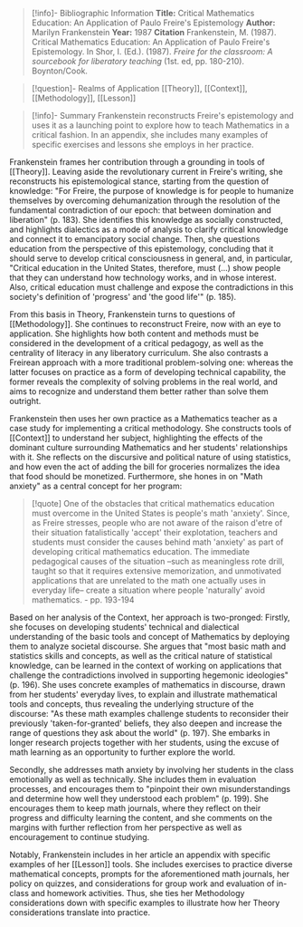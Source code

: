 >[!info]- Bibliographic Information
>**Title:** Critical Mathematics Education: An Application of Paulo Freire's Epistemology
>**Author:** Marilyn Frankenstein
>**Year:** 1987
>**Citation**
>Frankenstein, M. (1987). Critical Mathematics Education: An Application of Paulo Freire's Epistemology. In Shor, I. (Ed.). (1987). *Freire for the classroom: A sourcebook for liberatory teaching* (1st. ed, pp. 180-210). Boynton/Cook.

>[!question]- Realms of Application
>[[Theory]], [[Context]], [[Methodology]], [[Lesson]]

>[!info]- Summary
>Frankenstein reconstructs Freire's epistemology and uses it as a launching point to explore how to teach Mathematics in a critical fashion. In an appendix, she includes many examples of specific exercises and lessons she employs in her practice.

Frankenstein frames her contribution through a grounding in tools of [[Theory]]. Leaving aside the revolutionary current in Freire's writing, she reconstructs his epistemological stance, starting from the question of knowledge: "For Freire, the purpose of knowledge is for people to humanize themselves by overcoming dehumanization through the resolution of the fundamental contradiction of our epoch: that between domination and liberation" (p. 183). She identifies this knowledge as socially constructed, and highlights dialectics as a mode of analysis to clarify critical knowledge and connect it to emancipatory social change. Then, she questions education from the perspective of this epistemology, concluding that it should serve to develop critical consciousness in general, and, in particular, "Critical education in the United States, therefore, must (...) show people that they can understand how technology works, and in whose interest. Also, critical education must challenge and expose the contradictions in this society's definition of 'progress' and 'the good life'" (p. 185).

From this basis in Theory, Frankenstein turns to questions of [[Methodology]]. She continues to reconstruct Freire, now with an eye to application. She highlights how both content and methods must be considered in the development of a critical pedagogy, as well as the centrality of literacy in any liberatory curriculum. She also contrasts a Freirean approach with a more traditional problem-solving one: whereas the latter focuses on practice as a form of developing technical capability, the former reveals the complexity of solving problems in the real world, and aims to recognize and understand them better rather than solve them outright.

Frankenstein then uses her own practice as a Mathematics teacher as a case study for implementing a critical methodology. She constructs tools of [[Context]] to understand her subject, highlighting the effects of the dominant culture surrounding Mathematics and her students' relationships with it.  She reflects on the discursive and political nature of using statistics, and how even the act of adding the bill for groceries normalizes the idea that food should be monetized. Furthermore, she hones in on "Math anxiety" as a central concept for her program:

>[!quote]
>One of the obstacles that critical mathematics education must overcome in the United States is people's math 'anxiety'. Since, as Freire stresses, people who are not aware of the raison d'etre of their situation fatalistically 'accept' their explotation, teachers and students must consider the causes behind math 'anxiety' as part of developing critical mathematics education. The immediate pedagogical causes of the situation –such as meaningless rote drill, taught so that it requires extensive memorization, and unmotivated applications that are unrelated to the math one actually uses in everyday life– create a situation where people 'naturally' avoid mathematics.
>\- pp. 193-194

Based on her analysis of the Context, her approach is two-pronged: Firstly, she focuses on developing students' technical and dialectical understanding of the basic tools and concept of Mathematics by deploying them to analyze societal discourse. She argues that "most basic math and statistics skills and concepts, as well as the critical nature of statistical knowledge, can be learned in the context of working on applications that challenge the contradictions involved in supporting hegemonic ideologies" (p. 196). She uses concrete examples of mathematics in discourse, drawn from her students' everyday lives, to explain and illustrate mathematical tools and concepts, thus revealing the underlying structure of the discourse: "As these math examples challenge students to reconsider their previously 'taken-for-granted' beliefs, they also deepen and increase the range of questions they ask about the world" (p. 197). She embarks in longer research projects together with her students, using the excuse of math learning as an opportunity to further explore the world.

Secondly, she addresses math anxiety by involving her students in the class emotionally as well as technically. She includes them in evaluation processes, and encourages them to "pinpoint their own misunderstandings and determine how well they understood each problem" (p. 199). She encourages them to keep math journals, where they reflect on their progress and difficulty learning the content, and she comments on the margins with further reflection from her perspective as well as encouragement to continue studying.

Notably, Frankenstein includes in her article an appendix with specific examples of her [[Lesson]] tools. She includes exercises to practice diverse mathematical concepts, prompts for the aforementioned math journals, her policy on quizzes, and considerations for group work and evaluation of in-class and homework activities. Thus, she ties her Methodology considerations down with specific examples to illustrate how her Theory considerations translate into practice.